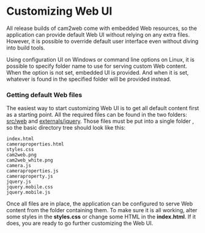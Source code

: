 # Customizing Web UI
All release builds of cam2web come with embedded Web resources, so the application can provide default Web UI without relying on any extra files. However, it is possible to override default user interface even without diving into build tools.

Using configuration UI on Windows or command line options on Linux, it is possible to specify folder name to use for serving custom Web content. When the option is not set, embedded UI is provided. And when it is set, whatever is found in the specified folder will be provided instead.

### Getting default Web files
The easiest way to start customizing Web UI is to get all default content first as a starting point. All the required files can be found in the two folders: [src/web](src/web) and [externals/jquery](externals/jquery). Those files must be put into a single folder , so the basic directory tree should look like this:
```
index.html
cameraproperties.html
styles.css
cam2web.png
cam2web_white.png
camera.js
cameraproperties.js
cameraproperty.js
jquery.js
jquery.mobile.css
jquery.mobile.js
```
Once all files are in place, the application can be configured to serve Web content from the folder containing them. To make sure it is all working, alter some styles in the **styles.css** or change some HTML in the **index.html**. If it does, you are ready to go further customizing the Web UI.
